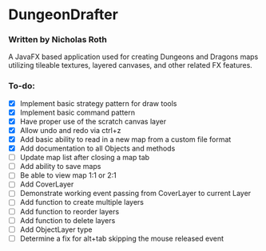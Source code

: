 # DungeonDrafter
### Written by Nicholas Roth

A JavaFX based application used for creating Dungeons and Dragons maps utilizing tileable textures, layered canvases, and other related FX features.

### To-do:
- [x] Implement basic strategy pattern for draw tools
- [x] Implement basic command pattern
- [x] Have proper use of the scratch canvas layer
- [x] Allow undo and redo via ctrl+z
- [x] Add basic ability to read in a new map from a custom file format
- [x] Add documentation to all Objects and methods
- [ ] Update map list after closing a map tab
- [ ] Add ability to save maps
- [ ] Be able to view map 1:1 or 2:1
- [ ] Add CoverLayer
- [ ] Demonstrate working event passing from CoverLayer to current Layer
- [ ] Add function to create multiple layers
- [ ] Add function to reorder layers
- [ ] Add function to delete layers
- [ ] Add ObjectLayer type
- [ ] Determine a fix for alt+tab skipping the mouse released event 